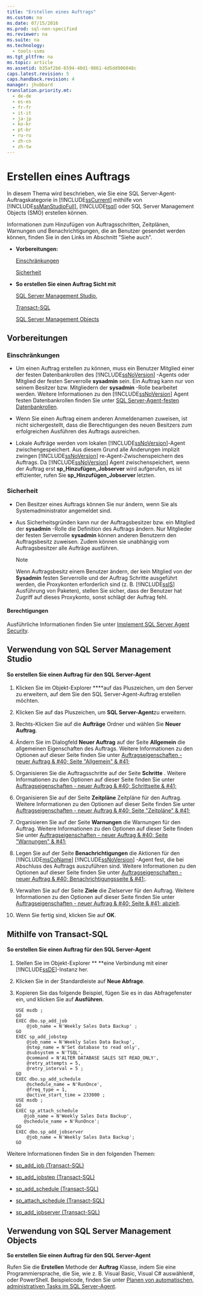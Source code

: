 ```yaml
---
title: "Erstellen eines Auftrags"
ms.custom: na
ms.date: 07/15/2016
ms.prod: sql-non-specified
ms.reviewer: na
ms.suite: na
ms.technology: 
  - tools-ssms
ms.tgt_pltfrm: na
ms.topic: article
ms.assetid: b35af2b6-6594-40d1-9861-4d5dd906048c
caps.latest.revision: 5
caps.handback.revision: 4
manager: jhubbard
translation.priority.mt: 
  - de-de
  - es-es
  - fr-fr
  - it-it
  - ja-jp
  - ko-kr
  - pt-br
  - ru-ru
  - zh-cn
  - zh-tw
---
```

# Erstellen eines Auftrags
In diesem Thema wird beschrieben, wie Sie eine SQL Server-Agent-Auftragskategorie in [!INCLUDE[ssCurrent](../content/includes/ssCurrent_md.md)] mithilfe von [!INCLUDE[ssManStudioFull](../content/includes/ssManStudioFull_md.md)], [!INCLUDE[tsql](../content/includes/tsql_md.md)] oder SQL Server Management Objects (SMO) erstellen können.  
  
Informationen zum Hinzufügen von Auftragsschritten, Zeitplänen, Warnungen und Benachrichtigungen, die an Benutzer gesendet werden können, finden Sie in den Links im Abschnitt "Siehe auch".  
  
-   **Vorbereitungen:**  
  
    [Einschränkungen](#Restrictions)  
  
    [Sicherheit](#Security)  
  
-   **So erstellen Sie einen Auftrag Sicht mit**  
  
    [SQL Server Management Studio](#SSMSProcedure),  
  
    [Transact-SQL](#TsqlProcedure)  
  
    [SQL Server Management Objects](#SMOProcedure)  
  
## <a name="BeforeYouBegin"></a>Vorbereitungen  
  
### <a name="Restrictions"></a>Einschränkungen  
  
-   Um einen Auftrag erstellen zu können, muss ein Benutzer Mitglied einer der festen Datenbankrollen des [!INCLUDE[ssNoVersion](../content/includes/ssNoVersion_md.md)] -Agents oder Mitglied der festen Serverrolle **sysadmin** sein. Ein Auftrag kann nur von seinem Besitzer bzw. Mitgliedern der **sysadmin** -Rolle bearbeitet werden. Weitere Informationen zu den [!INCLUDE[ssNoVersion](../content/includes/ssNoVersion_md.md)] Agent festen Datenbankrollen finden Sie unter [SQL Server-Agent-festen Datenbankrollen](../content/SQL-Server-Agent-Fixed-Database-Roles.md).  
  
-   Wenn Sie einen Auftrag einem anderen Anmeldenamen zuweisen, ist nicht sichergestellt, dass die Berechtigungen des neuen Besitzers zum erfolgreichen Ausführen des Auftrags ausreichen.  
  
-   Lokale Aufträge werden vom lokalen [!INCLUDE[ssNoVersion](../content/includes/ssNoVersion_md.md)]-Agent zwischengespeichert. Aus diesem Grund alle Änderungen implizit zwingen [!INCLUDE[ssNoVersion](../content/includes/ssNoVersion_md.md)] re-Agent\-Zwischenspeichern des Auftrags. Da [!INCLUDE[ssNoVersion](../content/includes/ssNoVersion_md.md)] Agent zwischenspeichert, wenn der Auftrag erst **sp\_Hinzufügen\_Jobserver** wird aufgerufen, es ist effizienter, rufen Sie **sp\_Hinzufügen\_Jobserver** letzten.  
  
### <a name="Security"></a>Sicherheit  
  
-   Den Besitzer eines Auftrags können Sie nur ändern, wenn Sie als Systemadministrator angemeldet sind.  
  
-   Aus Sicherheitsgründen kann nur der Auftragsbesitzer bzw. ein Mitglied der **sysadmin** -Rolle die Definition des Auftrags ändern. Nur Mitglieder der festen Serverrolle **sysadmin** können anderen Benutzern den Auftragsbesitz zuweisen. Zudem können sie unabhängig vom Auftragsbesitzer alle Aufträge ausführen.  
  
    > [!NOTE]  
    > Wenn Auftragsbesitz einem Benutzer ändern, der kein Mitglied von der **Sysadmin** festen Serverrolle und der Auftrag Schritte ausgeführt werden, die Proxykonten erforderlich sind (z. B. [!INCLUDE[ssIS](../content/includes/ssIS_md.md)] Ausführung von Paketen), stellen Sie sicher, dass der Benutzer hat Zugriff auf dieses Proxykonto, sonst schlägt der Auftrag fehl.  
  
#### <a name="Permissions"></a>Berechtigungen  
Ausführliche Informationen finden Sie unter [Implement SQL Server Agent Security](../content/Implement-SQL-Server-Agent-Security.md).  
  
## <a name="SSMSProcedure"></a>Verwendung von SQL Server Management Studio  
  
#### So erstellen Sie einen Auftrag für den SQL Server-Agent  
  
1.  Klicken Sie im Objekt-Explorer ****auf das Pluszeichen, um den Server zu erweitern, auf dem Sie den SQL Server-Agent-Auftrag erstellen möchten.  
  
2.  Klicken Sie auf das Pluszeichen, um **SQL Server-Agent**zu erweitern.  
  
3.  Rechts\-Klicken Sie auf die **Aufträge** Ordner und wählen Sie **Neuer Auftrag**.  
  
4.  Ändern Sie im Dialogfeld **Neuer Auftrag** auf der Seite **Allgemein** die allgemeinen Eigenschaften des Auftrags. Weitere Informationen zu den Optionen auf dieser Seite finden Sie unter [Auftragseigenschaften - neuer Auftrag & #40; Seite "Allgemein" & #41;](../content/Job-Properties---New-Job--General-Page-.md)  
  
5.  Organisieren Sie die Auftragsschritte auf der Seite **Schritte** . Weitere Informationen zu den Optionen auf dieser Seite finden Sie unter [Auftragseigenschaften - neuer Auftrag & #40; Schrittseite & #41;](../content/Job-Properties---New-Job--Steps-Page-.md)  
  
6.  Organisieren Sie auf der Seite **Zeitpläne** Zeitpläne für den Auftrag. Weitere Informationen zu den Optionen auf dieser Seite finden Sie unter [Auftragseigenschaften - neuer Auftrag & #40; Seite "Zeitpläne" & #41;](../content/Job-Properties---New-Job--Schedules-Page-.md)  
  
7.  Organisieren Sie auf der Seite **Warnungen** die Warnungen für den Auftrag. Weitere Informationen zu den Optionen auf dieser Seite finden Sie unter [Auftragseigenschaften - neuer Auftrag & #40; Seite "Warnungen" & #41;](../content/Job-Properties---New-Job--Alerts-Page-.md)  
  
8.  Legen Sie auf der Seite **Benachrichtigungen** die Aktionen für den [!INCLUDE[msCoName](../content/includes/msCoName_md.md)] [!INCLUDE[ssNoVersion](../content/includes/ssNoVersion_md.md)] -Agent fest, die bei Abschluss des Auftrags auszuführen sind. Weitere Informationen zu den Optionen auf dieser Seite finden Sie unter [Auftragseigenschaften - neuer Auftrag & #40; Benachrichtigungsseite & #41;](../content/Job-Properties---New-Job--Notifications-Page-.md).  
  
9. Verwalten Sie auf der Seite **Ziele** die Zielserver für den Auftrag. Weitere Informationen zu den Optionen auf dieser Seite finden Sie unter [Auftragseigenschaften - neuer Auftrag & #40; Seite & #41; abzielt](../content/Job-Properties---New-Job--Targets-Page-.md).  
  
10. Wenn Sie fertig sind, klicken Sie auf **OK**.  
  
## <a name="TsqlProcedure"></a>Mithilfe von Transact\-SQL  
  
#### So erstellen Sie einen Auftrag für den SQL Server-Agent  
  
1.  Stellen Sie im Objekt-Explorer ** **eine Verbindung mit einer [!INCLUDE[ssDE](../content/includes/ssDE_md.md)]-Instanz her.  
  
2.  Klicken Sie in der Standardleiste auf **Neue Abfrage**.  
  
3.  Kopieren Sie das folgende Beispiel, fügen Sie es in das Abfragefenster ein, und klicken Sie auf **Ausführen**.  
  
    ```  
    USE msdb ;  
    GO  
    EXEC dbo.sp_add_job  
        @job_name = N'Weekly Sales Data Backup' ;  
    GO  
    EXEC sp_add_jobstep  
        @job_name = N'Weekly Sales Data Backup',  
        @step_name = N'Set database to read only',  
        @subsystem = N'TSQL',  
        @command = N'ALTER DATABASE SALES SET READ_ONLY',   
        @retry_attempts = 5,  
        @retry_interval = 5 ;  
    GO  
    EXEC dbo.sp_add_schedule  
        @schedule_name = N'RunOnce',  
        @freq_type = 1,  
        @active_start_time = 233000 ;  
    USE msdb ;  
    GO  
    EXEC sp_attach_schedule  
       @job_name = N'Weekly Sales Data Backup',  
       @schedule_name = N'RunOnce';  
    GO  
    EXEC dbo.sp_add_jobserver  
        @job_name = N'Weekly Sales Data Backup';  
    GO  
    ```  
  
Weitere Informationen finden Sie in den folgenden Themen:  
  
-   [sp_add_job (Transact-SQL)](assetId:///6ca8fe2c-7b1c-4b59-b4c7-e3b7485df274)  
  
-   [sp_add_jobstep (Transact-SQL)](assetId:///97900032-523d-49d6-9865-2734fba1c755)  
  
-   [sp_add_schedule (Transact-SQL)](assetId:///9060aae3-3ddd-40a5-83bb-3ea7ab1ffbd7)  
  
-   [sp_attach_schedule (Transact-SQL)](assetId:///80c80eaf-cf23-4ed8-b8dd-65fe59830dd1)  
  
-   [sp_add_jobserver (Transact-SQL)](assetId:///485252cc-0081-490a-9bd1-cbbd68eea286)  
  
## <a name="SMOProcedure"></a>Verwendung von SQL Server Management Objects  
**So erstellen Sie einen Auftrag für den SQL Server-Agent**  
  
Rufen Sie die **Erstellen** Methode der **Auftrag** Klasse, indem Sie eine Programmiersprache, die Sie, wie z. B. Visual Basic, Visual C# auswählen\#, oder PowerShell. Beispielcode, finden Sie unter [Planen von automatischen, administrativen Tasks im SQL Server-Agent](assetId:///900242ad-d6a2-48e9-8a1b-f0eea4413c16).  
  
